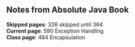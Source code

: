 ## Notes from Absolute Java Book

**Skipped pages**: 326 skipped until 364  
**Current page**: 590 Exception Handling  
**Class page**: 484 Encapsulation  
